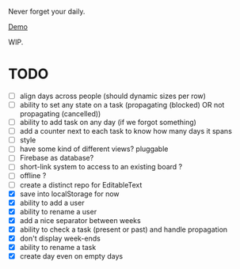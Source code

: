 Never forget your daily.

[Demo](http://chtefi.github.io/scrum-daily/)

WIP.

# TODO

- [ ] align days across people (should dynamic sizes per row)
- [ ] ability to set any state on a task (propagating (blocked) OR not propagating (cancelled))
- [ ] ability to add task on any day (if we forgot something)
- [ ] add a counter next to each task to know how many days it spans
- [ ] style
- [ ] have some kind of different views? pluggable
- [ ] Firebase as database?
- [ ] short-link system to access to an existing board ?
- [ ] offline ?
- [ ] create a distinct repo for EditableText
- [x] save into localStorage for now
- [x] ability to add a user
- [x] ability to rename a user
- [x] add a nice separator between weeks
- [x] ability to check a task (present or past) and handle propagation 
- [x] don't display week-ends
- [x] ability to rename a task
- [x] create day even on empty days
